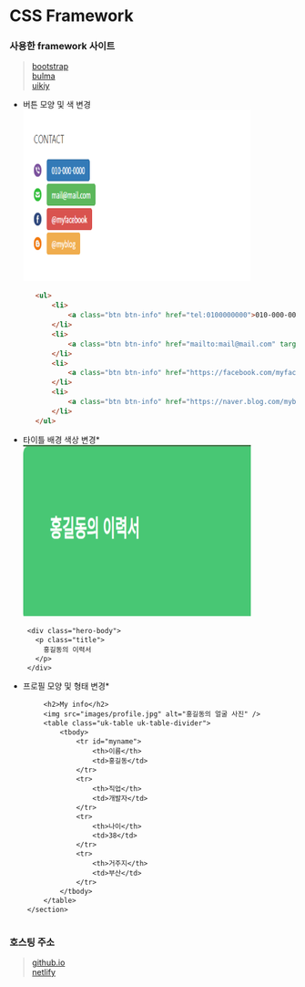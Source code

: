 # CSS Framework

### 사용한 framework 사이트
>[bootstrap](https://www.w3schools.com/bootstrap/bootstrap_ref_all_classes.asp)   
>[bulma](https://bulma.io/)   
>[uikiy]([https://getuikit.com/[)

 * 버튼 모양 및 색 변경   
 <img src="./screens/button.png" width="400px" height="300px" title="px(픽셀) 크기 설정" alt="button"></img>
     ```html
        <ul>
            <li>
                <a class="btn btn-info" href="tel:0100000000">010-000-0000</a>
            </li>
            <li>
                <a class="btn btn-info" href="mailto:mail@mail.com" target="_blank">mail@mail.com</a>
            </li>
            <li>
                <a class="btn btn-info" href="https://facebook.com/myfacebook" target="_blank">@myfacebook</a>
            </li>
            <li>
                <a class="btn btn-info" href="https://naver.blog.com/myblog" target="_blank">@myblog</a>
            </li>
        </ul>
    ```
 * 타이틀 배경 색상 변경*   
  <img src="./screens/background.png" width="400px" height="300px" title="px(픽셀) 크기 설정" alt="background"></img>
 
        <div class="hero-body">
          <p class="title">
            홍길동의 이력서
          </p>
        </div>
      </section>
 
 * 프로필 모양 및 형태 변경*   

            <h2>My info</h2> 
            <img src="images/profile.jpg" alt="홍길동의 얼굴 사진" />
            <table class="uk-table uk-table-divider">
                <tbody>
                    <tr id="myname">
                        <th>이름</th>
                        <td>홍길동</td>
                    </tr>
                    <tr>
                        <th>직업</th>
                        <td>개발자</td>
                    </tr>
                    <tr>
                        <th>나이</th>
                        <td>38</td>
                    </tr>
                    <tr>
                        <th>거주지</th>
                        <td>부산</td>
                    </tr>
                </tbody>
            </table>
        </section>
     ```

### 호스팅 주소
> [github.io](https://kimcm1.github.io/Game_pgm)   
> [netlify](https://cssframeworkks.netlify.app/)
